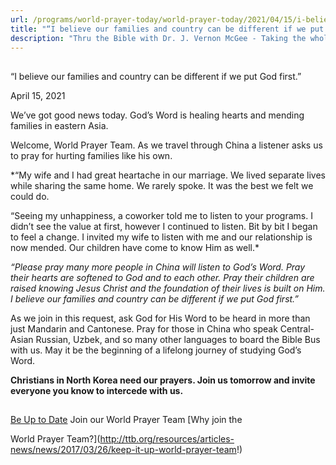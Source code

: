 ```yaml
---
url: /programs/world-prayer-today/world-prayer-today/2021/04/15/i-believe-our-families-and-country-can-be-different-if-we-put-god-first
title: "“I believe our families and country can be different if we put God first.”"
description: "Thru the Bible with Dr. J. Vernon McGee - Taking the whole Word to the whole world"
---
```







## 
 “I believe our families and country can be different if we put God first.”


April 15, 2021




We’ve got good news today. God’s Word is healing hearts and mending families in eastern Asia. 

Welcome, World Prayer Team. As we travel through China a listener asks us to pray for hurting families like his own.

*“My wife and I had great heartache in our marriage. We lived separate lives while sharing the same home. We rarely spoke. It was the best we felt we could do.   
  
“Seeing my unhappiness, a coworker told me to listen to your programs. I didn’t see the value at first, however I continued to listen. Bit by bit I began to feel a change. I invited my wife to listen with me and our relationship is now mended. Our children have come to know Him as well.* 

*“Please pray many more people in China will listen to God’s Word. Pray their hearts are softened to God and to each other. Pray their children are raised knowing Jesus Christ and the foundation of their lives is built on Him. I believe our families and country can be different if we put God first.”*

As we join in this request, ask God for His Word to be heard in more than just Mandarin and Cantonese. Pray for those in China who speak Central-Asian Russian, Uzbek, and so many other languages to board the Bible Bus with us. May it be the beginning of a lifelong journey of studying God’s Word.

**Christians in North Korea need our prayers. Join us tomorrow and invite everyone you know to intercede with us.**







## 




[Be Up to Date](http://feeds.feedburner.com/WorldPrayerToday "World Prayer Today RSS Feed")
Join our World Prayer Team
[Why join the  

World Prayer Team?](http://ttb.org/resources/articles-news/news/2017/03/26/keep-it-up-world-prayer-team!)




